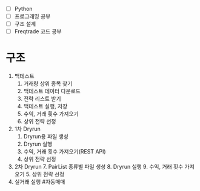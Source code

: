 - [ ] Python
- [ ] 프로그래밍 공부
- [ ] 구조 설계
- [ ] Freqtrade 코드 공부

# 구조
1. 백테스트
	1. 거래량 상위 종목 찾기
	2. 백테스트 데이터 다운로드
	3. 전략 리스트 받기
	2. 백테스트 실행, 저장
	3. 수익, 거래 횟수 가져오기
	4. 상위 전략 선정
2. 1차 Dryrun
	1. Dryrun용 파일 생성
	2. Dryrun 실행
	4. 수익, 거래 횟수 가져오기(REST API)
	5. 상위 전략 선정
3. 2차 Dryrun
	7. PairList 종류별 파일 생성
	8. Dryrun 실행
	9. 수익, 거래 횟수 가져오기
	5. 상위 전략 선정
4. 실거래 실행
#자동매매